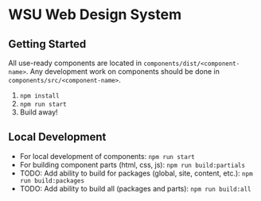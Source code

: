 # WSU Web Design System

## Getting Started
All use-ready components are located in `components/dist/<component-name>`. Any development work on components should be done in `components/src/<component-name>`. 

1. `npm install`
2. `npm run start`
3. Build away!

## Local Development
- For local development of components: `npm run start`
- For building component parts (html, css, js): `npm run build:partials`
- TODO: Add ability to build for packages (global, site, content, etc.): `npm run build:packages`
- TODO: Add ability to build all (packages and parts): `npm run build:all`
